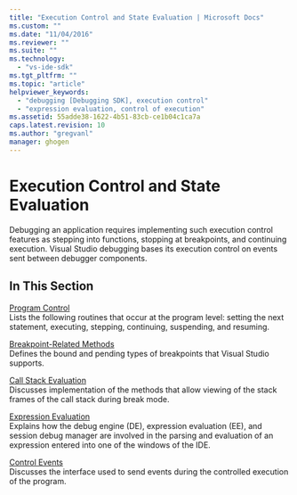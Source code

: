 ```yaml
---
title: "Execution Control and State Evaluation | Microsoft Docs"
ms.custom: ""
ms.date: "11/04/2016"
ms.reviewer: ""
ms.suite: ""
ms.technology: 
  - "vs-ide-sdk"
ms.tgt_pltfrm: ""
ms.topic: "article"
helpviewer_keywords: 
  - "debugging [Debugging SDK], execution control"
  - "expression evaluation, control of execution"
ms.assetid: 55adde38-1622-4b51-83cb-ce1b04c1ca7a
caps.latest.revision: 10
ms.author: "gregvanl"
manager: ghogen
---
```

# Execution Control and State Evaluation
Debugging an application requires implementing such execution control features as stepping into functions, stopping at breakpoints, and continuing execution. Visual Studio debugging bases its execution control on events sent between debugger components.  
  
## In This Section  
 [Program Control](../../extensibility/debugger/program-control.md)  
 Lists the following routines that occur at the program level: setting the next statement, executing, stepping, continuing, suspending, and resuming.  
  
 [Breakpoint-Related Methods](../../extensibility/debugger/breakpoint-related-methods.md)  
 Defines the bound and pending types of breakpoints that Visual Studio supports.  
  
 [Call Stack Evaluation](../../extensibility/debugger/call-stack-evaluation.md)  
 Discusses implementation of the methods that allow viewing of the stack frames of the call stack during break mode.  
  
 [Expression Evaluation](../../extensibility/debugger/expression-evaluation-visual-studio-debugging-sdk.md)  
 Explains how the debug engine (DE), expression evaluation (EE), and session debug manager are involved in the parsing and evaluation of an expression entered into one of the windows of the IDE.  
  
 [Control Events](../../extensibility/debugger/control-events.md)  
 Discusses the interface used to send events during the controlled execution of the program.